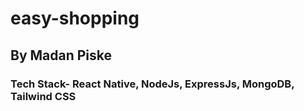 # easy-shopping

## By Madan Piske

### Tech Stack- React Native, NodeJs, ExpressJs, MongoDB, Tailwind CSS
